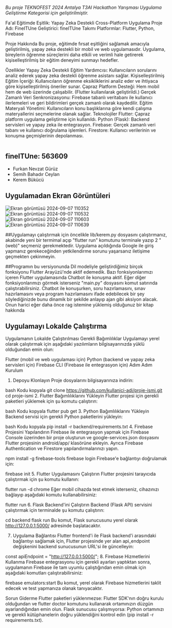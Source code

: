 *Bu proje TEKNOFEST 2024 Antalya T3AI Hackathon Yarışması Uygulama Geliştirme Kategorisi için geliştirilmiştir.*

Fa'aI
Eğitimde Eşitlik: Yapay Zeka Destekli Cross-Platform Uygulama
Proje Adı: FineITUne
Geliştirici: fineITUne Takımı
Platformlar: Flutter, Python, Firebase

Proje Hakkında
Bu proje, eğitimde fırsat eşitliğini sağlamak amacıyla geliştirilmiş, yapay zeka destekli bir mobil ve web uygulamasıdır. Uygulama, bireylerin öğrenme süreçlerini daha etkili ve verimli hale getirerek kişiselleştirilmiş bir eğitim deneyimi sunmayı hedefler.

Özellikler
Yapay Zeka Destekli Eğitim Yardımcısı: Kullanıcıların sorularını analiz ederek yapay zeka destekli öğrenme asistanı sağlar.
Kişiselleştirilmiş Eğitim İçeriği: Kullanıcıların öğrenme eksikliklerini analiz eder ve ihtiyaca göre kişiselleştirilmiş öneriler sunar.
Çapraz Platform Desteği: Hem mobil hem de web üzerinde çalışabilir. (Flutter kullanılarak geliştirildi.)
Gerçek Zamanlı Veri Senkronizasyonu: Firebase tabanlı veritabanı ile kullanıcı ilerlemeleri ve geri bildirimleri gerçek zamanlı olarak kaydedilir.
Eğitim Materyali Yönetimi: Kullanıcıların konu başlıklarına göre kendi çalışma materyallerini seçmelerine olanak sağlar.
Teknolojiler
Flutter: Çapraz platform uygulama geliştirme için kullanıldı.
Python (Flask): Backend servisleri ve yapay zeka ile entegrasyon.
Firebase: Gerçek zamanlı veri tabanı ve kullanıcı doğrulama işlemleri.
Firestore: Kullanıcı verilerinin ve konuşma geçmişlerinin depolanması.
````

````

## fineITUne: 563609
- Furkan Nevzat Gürüz
- Semih Bahadır Ceylan
- Kerem Bükücü

## Uygulamadan Ekran Görüntüleri
![Ekran görüntüsü 2024-09-07 110352](https://github.com/user-attachments/assets/ef33a69e-86d8-434d-b68b-e098f9a997b2)
![Ekran görüntüsü 2024-09-07 110532](https://github.com/user-attachments/assets/be19bf65-0ac9-4fc3-a1b0-b71b17e6a24a)
![Ekran görüntüsü 2024-09-07 110603](https://github.com/user-attachments/assets/b19d3864-0850-41dc-8385-6792aeb92c10)
![Ekran görüntüsü 2024-09-07 110639](https://github.com/user-attachments/assets/1a62a3cf-036f-4fef-b238-1303d03f0d18)

##Uygulamayı çalıştırmak için öncelikle lib/kerem.py dosyasını çalıştırmanız, akabinde yeni bir termimal açıp "flutter run" komutunu terminale yazıp 2 "(web)" seçmeniz gerekmektedir. Uygulama açıldığında Google ile giriş yapmanız gerekeceğinden yetkilendirme sorunu yaşarsanız iletişime geçmekten çekinmeyin. 

##Programın bu versiyonunda Dil modeliyle geliştirdiğimiz birçok fonksiyonu Flutter Arayüzü'nde aktif edemedik. Bazı fonksiyonlarımızı içeren Flutter uygulamasında Chatbot ile konuşma aktif. Eğer diğer fonksiyonlarımızı görmek isterseniz "main.py" dosyasını komut satırında çalıştırabilirsiniz. 
Chatbot ile konuşurken, soru hazırlamasını, sınav hazırlamasını veya program hazırlamasını ifade edebilecek bir şey söylediğinizde bunu dinamik bir şekilde anlayıp ajan gibi aksiyon alacak. Onun harici eğer daha önce rag istemine yüklemiş olduğunuz bir kitap hakkında

## Uygulamayı Lokalde Çalıştırma
Uygulamanın Lokalde Çalıştırılması
Gerekli Bağımlılıklar
Uygulamayı yerel olarak çalıştırmak için aşağıdaki yazılımların bilgisayarınızda yüklü olduğundan emin olun:

Flutter (mobil ve web uygulaması için)
Python (backend ve yapay zeka servisleri için)
Firebase CLI (Firebase ile entegrasyon için)
Adım Adım Kurulum
1. Depoyu Klonlayın
Proje dosyalarını bilgisayarınıza indirin:

bash
Kodu kopyala
git clone https://github.com/kullanici-adi/proje-ismi.git
cd proje-ismi
2. Flutter Bağımlılıklarını Yükleyin
Flutter projesi için gerekli paketleri yüklemek için şu komutu çalıştırın:

bash
Kodu kopyala
flutter pub get
3. Python Bağımlılıklarını Yükleyin
Backend servisi için gerekli Python paketlerini yükleyin:

bash
Kodu kopyala
pip install -r backend/requirements.txt
4. Firebase Projesini Yapılandırın
Firebase ile entegrasyon yapmak için Firebase Console üzerinden bir proje oluşturun ve google-services.json dosyasını Flutter projesinin android/app/ klasörüne ekleyin. Ayrıca Firebase Authentication ve Firestore yapılandırmalarınızı yapın.



npm install -g firebase-tools
firebase login
Firebase'e bağlantıyı doğrulamak için:


firebase init
5. Flutter Uygulamasını Çalıştırın
Flutter projesini tarayıcıda çalıştırmak için şu komutu kullanın:


flutter run -d chrome
Eğer mobil cihazda test etmek isterseniz, cihazınızı bağlayıp aşağıdaki komutu kullanabilirsiniz:


flutter run
6. Flask Backend'ini Çalıştırın
Backend (Flask API) servisini çalıştırmak için terminalde şu komutu çalıştırın:

cd backend
flask run
Bu komut, Flask sunucusunu yerel olarak http://127.0.0.1:5000/ adresinde başlatacaktır.

7. Uygulama Bağlantısı
Flutter frontend'i ile Flask backend'i arasındaki bağlantıyı sağlamak için, Flutter projesinde yer alan api_endpoint değişkenini backend sunucusunun URL'si ile güncelleyin:


const apiEndpoint = "http://127.0.0.1:5000/";
8. Firebase Hizmetlerini Kullanma
Firebase entegrasyonu için gerekli ayarları yaptıktan sonra, uygulamanın Firebase ile tam uyumlu çalıştığından emin olmak için aşağıdaki komutları çalıştırabilirsiniz:


firebase emulators:start
Bu komut, yerel olarak Firebase hizmetlerini taklit edecek ve test yapmanıza olanak tanıyacaktır.

Sorun Giderme
Flutter paketleri yüklenmezse: Flutter SDK'nın doğru kurulu olduğundan ve flutter doctor komutunu kullanarak ortamınızın düzgün ayarlandığından emin olun.
Flask sunucusu çalışmıyorsa: Python ortamınızı ve gerekli kütüphanelerin doğru yüklendiğini kontrol edin (pip install -r requirements.txt).



